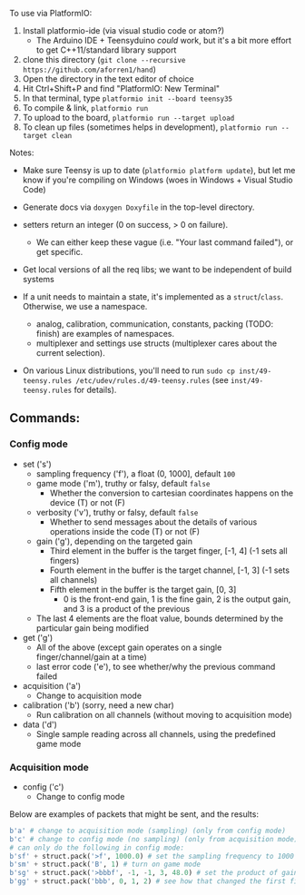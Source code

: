 
To use via PlatformIO:

1. Install platformio-ide (via visual studio code or atom?)
    - The Arduino IDE + Teensyduino *could* work, but it's a bit more effort to get C++11/standard library support
2. clone this directory (`git clone --recursive https://github.com/aforren1/hand`)
3. Open the directory in the text editor of choice
4. Hit Ctrl+Shift+P and find "PlatformIO: New Terminal"
5. In that terminal, type `platformio init --board teensy35`
6. To compile & link, `platformio run`
7. To upload to the board, `platformio run --target upload`
8. To clean up files (sometimes helps in development), `platformio run --target clean`

Notes:
 - Make sure Teensy is up to date (`platformio platform update`), but let me know if you're compiling on Windows (woes in Windows + Visual Studio Code)
 - Generate docs via `doxygen Doxyfile` in the top-level directory.

 - setters return an integer (0 on success, > 0 on failure).
   - We can either keep these vague (i.e. "Your last command failed"), or get specific.
 - Get local versions of all the req libs; we want to be independent of build systems
 - If a unit needs to maintain a state, it's implemented as a `struct`/`class`. Otherwise, we use a namespace.
   - analog, calibration, communication, constants, packing (TODO: finish) are examples of namespaces.
   - multiplexer and settings use structs (multiplexer cares about the current selection).
 - On various Linux distributions, you'll need to run `sudo cp inst/49-teensy.rules /etc/udev/rules.d/49-teensy.rules` (see `inst/49-teensy.rules` for details).

## Commands:

### Config mode
- set ('s')
  - sampling frequency ('f'), a float (0, 1000], default `100`
  - game mode ('m'), truthy or falsy, default `false`
    - Whether the conversion to cartesian coordinates happens on the device (T) or not (F)
  - verbosity ('v'), truthy or falsy, default `false`
    - Whether to send messages about the details of various operations inside the code (T) or not (F)
  - gain ('g'), depending on the targeted gain
    - Third element in the buffer is the target finger, [-1, 4] (-1 sets all fingers)
    - Fourth element in the buffer is the target channel, [-1, 3] (-1 sets all channels)
    - Fifth element in the buffer is the target gain, [0, 3]
      - 0 is the front-end gain, 1 is the fine gain, 2 is the output gain, and 3 is a product of the previous
  - The last 4 elements are the float value, bounds determined by the particular gain being modified
- get ('g')
  - All of the above (except gain operates on a single finger/channel/gain at a time)
  - last error code ('e'), to see whether/why the previous command failed
- acquisition ('a')
  - Change to acquisition mode
- calibration ('b') (sorry, need a new char)
  - Run calibration on all channels (without moving to acquisition mode)
- data ('d')
  - Single sample reading across all channels, using the predefined game mode
### Acquisition mode
- config ('c')
  - Change to config mode

Below are examples of packets that might be sent, and the results:

```python
b'a' # change to acquisition mode (sampling) (only from config mode)
b'c' # change to config mode (no sampling) (only from acquisition mode)
# can only do the following in config mode:
b'sf' + struct.pack('>f', 1000.0) # set the sampling frequency to 1000 Hz
b'sm' + struct.pack('B', 1) # turn on game mode
b'sg' + struct.pack('>bbbf', -1, -1, 3, 48.0) # set the product of gains across all fingers & channels to 48.0
b'gg' + struct.pack('bbb', 0, 1, 2) # see how that changed the first finger, second channel, output gain

```